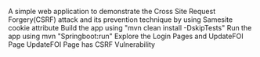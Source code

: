 A simple web application to demonstrate the Cross Site Request Forgery(CSRF) attack and its prevention technique by using Samesite cookie attribute
Build the app using "mvn clean install -DskipTests"
Run the app using mvn "Springboot:run"
Explore the Login Pages and UpdateFOI Page
UpdateFOI Page has CSRF Vulnerability
